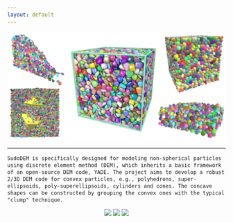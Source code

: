 ```yaml
---
layout: default
---
```


![cover image](./docs/images/cover.png#center)


* * *

    SudoDEM is specifically designed for modeling non-spherical particles using discrete element method (DEM), which inherits a basic framework of an open-source DEM code, YADE. The project aims to develop a robust 2/3D DEM code for convex particles, e.g., polyhedrons, super-ellipsoids, poly-superellipsoids, cylinders and cones. The concave shapes can be constructed by grouping the convex ones with the typical "clump" technique.

<p align="center">
    <a href="#license" alt="license"> <img src="https://img.shields.io/github/license/SudoDEM/SudoDEM"/></a>
    <a href="#code size" alt="code size"> <img src="https://img.shields.io/github/languages/code-size/SudoDEM/SudoDEM"/></a>
    <a href="https://github.com/SudoDEM/SudoDEM" alt="Binary downloads"> <img src="https://img.shields.io/github/downloads/SudoDEM/SudoDEM/total?label=Binary%20downloads&style=social" /></a>
</p>
